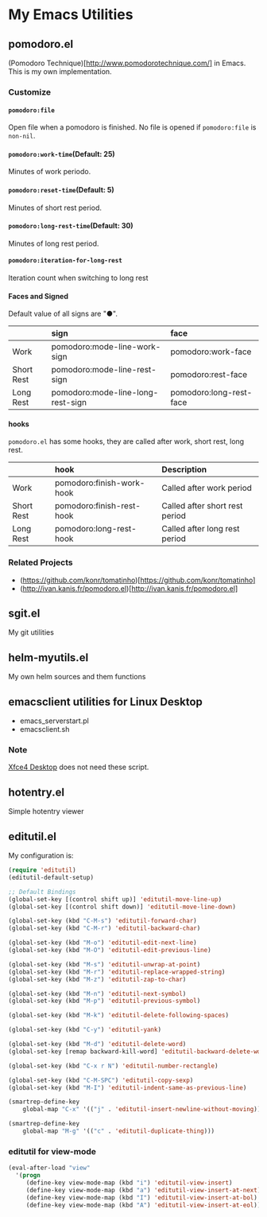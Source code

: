 # My Emacs Utilities


## pomodoro.el

(Pomodoro Technique)[http://www.pomodorotechnique.com/] in Emacs.
This is my own implementation.

### Customize

#### `pomodoro:file`

Open file when a pomodoro is finished.
No file is opened if `pomodoro:file` is `non-nil`.

#### `pomodoro:work-time`(Default: 25)

Minutes of work periodo.

#### `pomodoro:reset-time`(Default: 5)

Minutes of short rest period.

#### `pomodoro:long-rest-time`(Default: 30)

Minutes of long rest period.

#### `pomodoro:iteration-for-long-rest`

Iteration count when switching to long rest

#### Faces and Signed

Default value of all signs are "●".

|              | sign                              | face                    |
|:-------------|:----------------------------------|:------------------------|
|  Work        | pomodoro:mode-line-work-sign      | pomodoro:work-face      |
|  Short Rest  | pomodoro:mode-line-rest-sign      | pomodoro:rest-face      |
|  Long Rest   | pomodoro:mode-line-long-rest-sign | pomodoro:long-rest-face |


#### hooks

`pomodoro.el` has some hooks, they are called after work, short rest,
long rest.

|              | hook                      | Description                    |
|:-------------|:--------------------------|:-------------------------------|
|  Work        | pomodoro:finish-work-hook | Called after work period       |
|  Short Rest  | pomodoro:finish-rest-hook | Called after short rest period |
|  Long Rest   | pomodoro:long-rest-hook   | Called after long rest period  |


### Related Projects

* (https://github.com/konr/tomatinho)[https://github.com/konr/tomatinho]
* (http://ivan.kanis.fr/pomodoro.el)[http://ivan.kanis.fr/pomodoro.el]


## sgit.el

My git utilities


## helm-myutils.el

My own helm sources and them functions


## emacsclient utilities for Linux Desktop
* emacs_serverstart.pl
* emacsclient.sh

### Note

[Xfce4 Desktop](http://www.xfce.org/) does not need these script.


## hotentry.el

Simple hotentry viewer


## editutil.el

My configuration is:

```lisp
(require 'editutil)
(editutil-default-setup)

;; Default Bindings
(global-set-key [(control shift up)] 'editutil-move-line-up)
(global-set-key [(control shift down)] 'editutil-move-line-down)

(global-set-key (kbd "C-M-s") 'editutil-forward-char)
(global-set-key (kbd "C-M-r") 'editutil-backward-char)

(global-set-key (kbd "M-o") 'editutil-edit-next-line)
(global-set-key (kbd "M-O") 'editutil-edit-previous-line)

(global-set-key (kbd "M-s") 'editutil-unwrap-at-point)
(global-set-key (kbd "M-r") 'editutil-replace-wrapped-string)
(global-set-key (kbd "M-z") 'editutil-zap-to-char)

(global-set-key (kbd "M-n") 'editutil-next-symbol)
(global-set-key (kbd "M-p") 'editutil-previous-symbol)

(global-set-key (kbd "M-k") 'editutil-delete-following-spaces)

(global-set-key (kbd "C-y") 'editutil-yank)

(global-set-key (kbd "M-d") 'editutil-delete-word)
(global-set-key [remap backward-kill-word] 'editutil-backward-delete-word)

(global-set-key (kbd "C-x r N") 'editutil-number-rectangle)

(global-set-key (kbd "C-M-SPC") 'editutil-copy-sexp)
(global-set-key (kbd "M-I") 'editutil-indent-same-as-previous-line)

(smartrep-define-key
    global-map "C-x" '(("j" . 'editutil-insert-newline-without-moving)))

(smartrep-define-key
    global-map "M-g" '(("c" . 'editutil-duplicate-thing)))
```

### editutil for view-mode

```lisp
(eval-after-load "view"
  '(progn
     (define-key view-mode-map (kbd "i") 'editutil-view-insert)
     (define-key view-mode-map (kbd "a") 'editutil-view-insert-at-next)
     (define-key view-mode-map (kbd "I") 'editutil-view-insert-at-bol)
     (define-key view-mode-map (kbd "A") 'editutil-view-insert-at-eol)))
```

